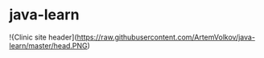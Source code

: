# java-learn
!{Clinic site header](https://raw.githubusercontent.com/ArtemVolkov/java-learn/master/head.PNG)
